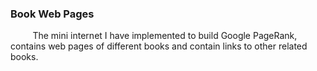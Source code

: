 ### Book Web Pages

&nbsp;&nbsp;&nbsp;&nbsp;&nbsp;&nbsp;&nbsp;&nbsp;&nbsp;The mini internet I have implemented to build Google PageRank, contains web pages of different books and contain links to 
other related books.
